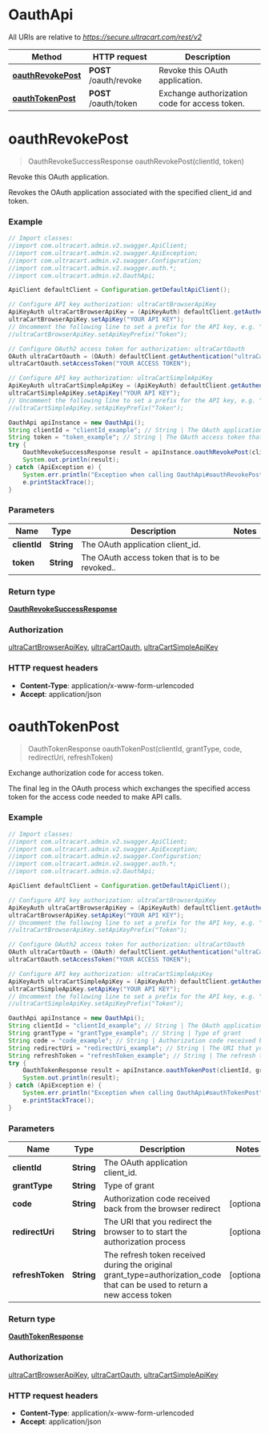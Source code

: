 # OauthApi

All URIs are relative to *https://secure.ultracart.com/rest/v2*

Method | HTTP request | Description
------------- | ------------- | -------------
[**oauthRevokePost**](OauthApi.md#oauthRevokePost) | **POST** /oauth/revoke | Revoke this OAuth application.
[**oauthTokenPost**](OauthApi.md#oauthTokenPost) | **POST** /oauth/token | Exchange authorization code for access token.


<a name="oauthRevokePost"></a>
# **oauthRevokePost**
> OauthRevokeSuccessResponse oauthRevokePost(clientId, token)

Revoke this OAuth application.

Revokes the OAuth application associated with the specified client_id and token. 

### Example
```java
// Import classes:
//import com.ultracart.admin.v2.swagger.ApiClient;
//import com.ultracart.admin.v2.swagger.ApiException;
//import com.ultracart.admin.v2.swagger.Configuration;
//import com.ultracart.admin.v2.swagger.auth.*;
//import com.ultracart.admin.v2.OauthApi;

ApiClient defaultClient = Configuration.getDefaultApiClient();

// Configure API key authorization: ultraCartBrowserApiKey
ApiKeyAuth ultraCartBrowserApiKey = (ApiKeyAuth) defaultClient.getAuthentication("ultraCartBrowserApiKey");
ultraCartBrowserApiKey.setApiKey("YOUR API KEY");
// Uncomment the following line to set a prefix for the API key, e.g. "Token" (defaults to null)
//ultraCartBrowserApiKey.setApiKeyPrefix("Token");

// Configure OAuth2 access token for authorization: ultraCartOauth
OAuth ultraCartOauth = (OAuth) defaultClient.getAuthentication("ultraCartOauth");
ultraCartOauth.setAccessToken("YOUR ACCESS TOKEN");

// Configure API key authorization: ultraCartSimpleApiKey
ApiKeyAuth ultraCartSimpleApiKey = (ApiKeyAuth) defaultClient.getAuthentication("ultraCartSimpleApiKey");
ultraCartSimpleApiKey.setApiKey("YOUR API KEY");
// Uncomment the following line to set a prefix for the API key, e.g. "Token" (defaults to null)
//ultraCartSimpleApiKey.setApiKeyPrefix("Token");

OauthApi apiInstance = new OauthApi();
String clientId = "clientId_example"; // String | The OAuth application client_id.
String token = "token_example"; // String | The OAuth access token that is to be revoked..
try {
    OauthRevokeSuccessResponse result = apiInstance.oauthRevokePost(clientId, token);
    System.out.println(result);
} catch (ApiException e) {
    System.err.println("Exception when calling OauthApi#oauthRevokePost");
    e.printStackTrace();
}
```

### Parameters

Name | Type | Description  | Notes
------------- | ------------- | ------------- | -------------
 **clientId** | **String**| The OAuth application client_id. |
 **token** | **String**| The OAuth access token that is to be revoked.. |

### Return type

[**OauthRevokeSuccessResponse**](OauthRevokeSuccessResponse.md)

### Authorization

[ultraCartBrowserApiKey](../README.md#ultraCartBrowserApiKey), [ultraCartOauth](../README.md#ultraCartOauth), [ultraCartSimpleApiKey](../README.md#ultraCartSimpleApiKey)

### HTTP request headers

 - **Content-Type**: application/x-www-form-urlencoded
 - **Accept**: application/json

<a name="oauthTokenPost"></a>
# **oauthTokenPost**
> OauthTokenResponse oauthTokenPost(clientId, grantType, code, redirectUri, refreshToken)

Exchange authorization code for access token.

The final leg in the OAuth process which exchanges the specified access token for the access code needed to make API calls. 

### Example
```java
// Import classes:
//import com.ultracart.admin.v2.swagger.ApiClient;
//import com.ultracart.admin.v2.swagger.ApiException;
//import com.ultracart.admin.v2.swagger.Configuration;
//import com.ultracart.admin.v2.swagger.auth.*;
//import com.ultracart.admin.v2.OauthApi;

ApiClient defaultClient = Configuration.getDefaultApiClient();

// Configure API key authorization: ultraCartBrowserApiKey
ApiKeyAuth ultraCartBrowserApiKey = (ApiKeyAuth) defaultClient.getAuthentication("ultraCartBrowserApiKey");
ultraCartBrowserApiKey.setApiKey("YOUR API KEY");
// Uncomment the following line to set a prefix for the API key, e.g. "Token" (defaults to null)
//ultraCartBrowserApiKey.setApiKeyPrefix("Token");

// Configure OAuth2 access token for authorization: ultraCartOauth
OAuth ultraCartOauth = (OAuth) defaultClient.getAuthentication("ultraCartOauth");
ultraCartOauth.setAccessToken("YOUR ACCESS TOKEN");

// Configure API key authorization: ultraCartSimpleApiKey
ApiKeyAuth ultraCartSimpleApiKey = (ApiKeyAuth) defaultClient.getAuthentication("ultraCartSimpleApiKey");
ultraCartSimpleApiKey.setApiKey("YOUR API KEY");
// Uncomment the following line to set a prefix for the API key, e.g. "Token" (defaults to null)
//ultraCartSimpleApiKey.setApiKeyPrefix("Token");

OauthApi apiInstance = new OauthApi();
String clientId = "clientId_example"; // String | The OAuth application client_id.
String grantType = "grantType_example"; // String | Type of grant
String code = "code_example"; // String | Authorization code received back from the browser redirect
String redirectUri = "redirectUri_example"; // String | The URI that you redirect the browser to to start the authorization process
String refreshToken = "refreshToken_example"; // String | The refresh token received during the original grant_type=authorization_code that can be used to return a new access token
try {
    OauthTokenResponse result = apiInstance.oauthTokenPost(clientId, grantType, code, redirectUri, refreshToken);
    System.out.println(result);
} catch (ApiException e) {
    System.err.println("Exception when calling OauthApi#oauthTokenPost");
    e.printStackTrace();
}
```

### Parameters

Name | Type | Description  | Notes
------------- | ------------- | ------------- | -------------
 **clientId** | **String**| The OAuth application client_id. |
 **grantType** | **String**| Type of grant |
 **code** | **String**| Authorization code received back from the browser redirect | [optional]
 **redirectUri** | **String**| The URI that you redirect the browser to to start the authorization process | [optional]
 **refreshToken** | **String**| The refresh token received during the original grant_type&#x3D;authorization_code that can be used to return a new access token | [optional]

### Return type

[**OauthTokenResponse**](OauthTokenResponse.md)

### Authorization

[ultraCartBrowserApiKey](../README.md#ultraCartBrowserApiKey), [ultraCartOauth](../README.md#ultraCartOauth), [ultraCartSimpleApiKey](../README.md#ultraCartSimpleApiKey)

### HTTP request headers

 - **Content-Type**: application/x-www-form-urlencoded
 - **Accept**: application/json

